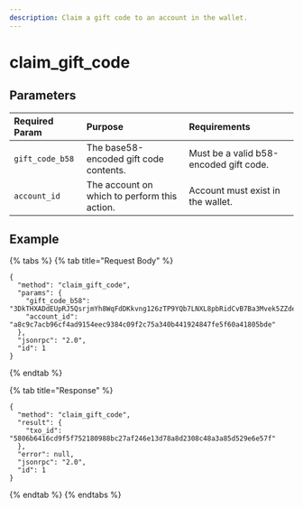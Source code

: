 ```yaml
---
description: Claim a gift code to an account in the wallet.
---
```


# claim\_gift\_code

## Parameters

| Required Param | Purpose | Requirements |
| :--- | :--- | :--- |
| `gift_code_b58` | The base58-encoded gift code contents. | Must be a valid b58-encoded gift code. |
| `account_id` | The account on which to perform this action. | Account must exist in the wallet. |

## Example

{% tabs %}
{% tab title="Request Body" %}
```text
{
  "method": "claim_gift_code",
  "params": {
    "gift_code_b58": "3DkTHXADdEUpRJ5QsrjmYh8WqFdDKkvng126zTP9YQb7LNXL8pbRidCvB7Ba3Mvek5ZZdev8EXNPrJBpGdtvfjk3hew1phmjdkf5mp35mbyvhB8UjRqoJJqDRswLrmKQL",
    "account_id": "a8c9c7acb96cf4ad9154eec9384c09f2c75a340b441924847fe5f60a41805bde"
  },
  "jsonrpc": "2.0",
  "id": 1
}
```
{% endtab %}

{% tab title="Response" %}
```text
{
  "method": "claim_gift_code",
  "result": {
    "txo_id": "5806b6416cd9f5f752180988bc27af246e13d78a8d2308c48a3a85d529e6e57f"
  },
  "error": null,
  "jsonrpc": "2.0",
  "id": 1
}
```
{% endtab %}
{% endtabs %}

